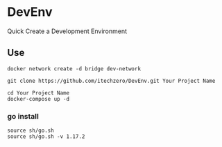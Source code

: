 # DevEnv
Quick Create a Development Environment

## Use
~~~
docker network create -d bridge dev-network
~~~

~~~
git clone https://github.com/itechzero/DevEnv.git Your Project Name
~~~

~~~
cd Your Project Name
docker-compose up -d
~~~

### go install
~~~
source sh/go.sh
source sh/go.sh -v 1.17.2
~~~